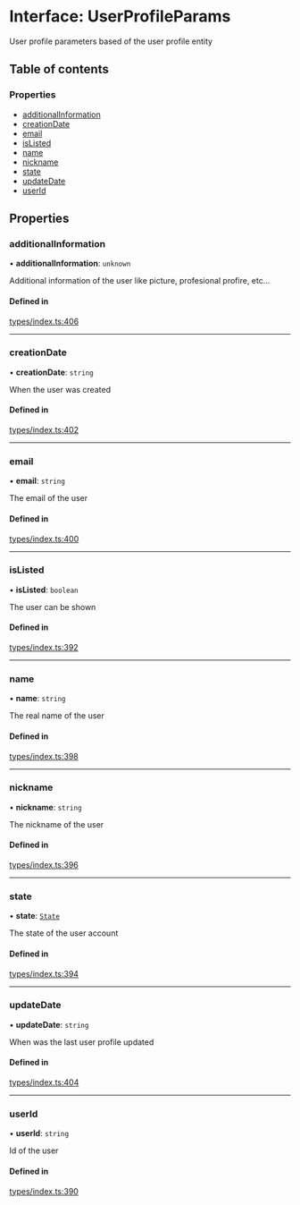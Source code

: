 # Interface: UserProfileParams

User profile parameters based of the user profile entity

## Table of contents

### Properties

- [additionalInformation](UserProfileParams.md#additionalinformation)
- [creationDate](UserProfileParams.md#creationdate)
- [email](UserProfileParams.md#email)
- [isListed](UserProfileParams.md#islisted)
- [name](UserProfileParams.md#name)
- [nickname](UserProfileParams.md#nickname)
- [state](UserProfileParams.md#state)
- [updateDate](UserProfileParams.md#updatedate)
- [userId](UserProfileParams.md#userid)

## Properties

### additionalInformation

• **additionalInformation**: `unknown`

Additional information of the user like picture, profesional profire, etc...

#### Defined in

[types/index.ts:406](https://github.com/nevermined-io/components-catalog/blob/dda3469/lib/src/types/index.ts#L406)

___

### creationDate

• **creationDate**: `string`

When the user was created

#### Defined in

[types/index.ts:402](https://github.com/nevermined-io/components-catalog/blob/dda3469/lib/src/types/index.ts#L402)

___

### email

• **email**: `string`

The email of the user

#### Defined in

[types/index.ts:400](https://github.com/nevermined-io/components-catalog/blob/dda3469/lib/src/types/index.ts#L400)

___

### isListed

• **isListed**: `boolean`

The user can be shown

#### Defined in

[types/index.ts:392](https://github.com/nevermined-io/components-catalog/blob/dda3469/lib/src/types/index.ts#L392)

___

### name

• **name**: `string`

The real name of the user

#### Defined in

[types/index.ts:398](https://github.com/nevermined-io/components-catalog/blob/dda3469/lib/src/types/index.ts#L398)

___

### nickname

• **nickname**: `string`

The nickname of the user

#### Defined in

[types/index.ts:396](https://github.com/nevermined-io/components-catalog/blob/dda3469/lib/src/types/index.ts#L396)

___

### state

• **state**: [`State`](../enums/State.md)

The state of the user account

#### Defined in

[types/index.ts:394](https://github.com/nevermined-io/components-catalog/blob/dda3469/lib/src/types/index.ts#L394)

___

### updateDate

• **updateDate**: `string`

When was the last user profile updated

#### Defined in

[types/index.ts:404](https://github.com/nevermined-io/components-catalog/blob/dda3469/lib/src/types/index.ts#L404)

___

### userId

• **userId**: `string`

Id of the user

#### Defined in

[types/index.ts:390](https://github.com/nevermined-io/components-catalog/blob/dda3469/lib/src/types/index.ts#L390)
